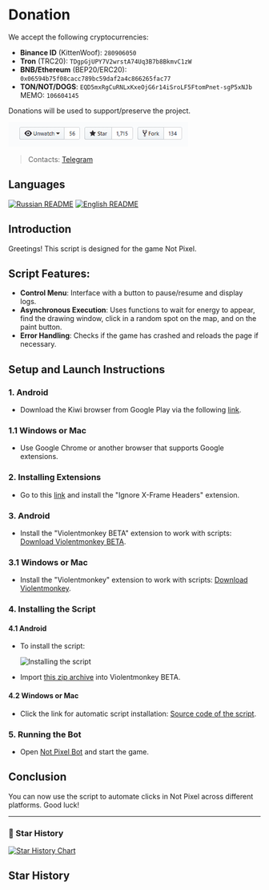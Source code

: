# Donation

We accept the following cryptocurrencies:

- **Binance ID** (KittenWoof): `280906050`
- **Tron** (TRC20): `TDgpGjUPY7V2wrstA74Uq3B7b8BkmvС1zW`
- **BNB/Ethereum** (BEP20/ERC20): `0x06594b75f08cacc789bc59daf2a4c866265fac77`
- **TON/NOT/DOGS**: `EQD5mxRgCuRNLxKxeOjG6r14iSroLF5FtomPnet-sgP5xNJb` MEMO: `106604145`

Donations will be used to support/preserve the project.

<img src="https://github.com/VemLavarALoucaGamers/vlalg-nimbus/blob/main/editable/github-star.gif" alt="nimbus-star" />

> Contacts: [Telegram](https://t.me/kittenwof)

## Languages
[![Russian README](https://raw.githubusercontent.com/hjnilsson/country-flags/master/png100px/ru.png)](README.md) [![English README](https://raw.githubusercontent.com/hjnilsson/country-flags/master/png100px/us.png)](README_EN.md) 

## Introduction

Greetings!
This script is designed for the game Not Pixel.

## Script Features:

- **Control Menu**: Interface with a button to pause/resume and display logs.
- **Asynchronous Execution**: Uses functions to wait for energy to appear, find the drawing window, click in a random spot on the map, and on the paint button.
- **Error Handling**: Checks if the game has crashed and reloads the page if necessary.

## Setup and Launch Instructions

### 1. Android
- Download the Kiwi browser from Google Play via the following [link](https://play.google.com/store/apps/details?id=com.kiwibrowser.browser).

### 1.1 Windows or Mac
- Use Google Chrome or another browser that supports Google extensions.

### 2. Installing Extensions
- Go to this [link](https://chromewebstore.google.com/detail/ignore-x-frame-headers/gleekbfjekiniecknbkamfmkohkpodhe) and install the "Ignore X-Frame Headers" extension.

### 3. Android
- Install the "Violentmonkey BETA" extension to work with scripts:
  [Download Violentmonkey BETA](https://chromewebstore.google.com/detail/violentmonkey-beta/opokoaglpekkimldnlggpoagmjegichg).

### 3.1 Windows or Mac
- Install the "Violentmonkey" extension to work with scripts:
  [Download Violentmonkey](https://chromewebstore.google.com/detail/violentmonkey/jinjaccalgkegednnccohejagnlnfdag).

### 4. Installing the Script

#### 4.1 Android
- To install the script:
  
  ![Installing the script](https://github.com/ilfae/Script-Not-Pixel/blob/main/img/1.png)

- Import [this zip archive](https://github.com/ilfae/Script-Not-Pixel/raw/refs/heads/main/@kittenwof.zip) into Violentmonkey BETA.

#### 4.2 Windows or Mac
- Click the link for automatic script installation:
  [Source code of the script](https://github.com/ilfae/Script-Not-Pixel/raw/main/Not-Pixel-AutoFarm.user.js).

### 5. Running the Bot
- Open [Not Pixel Bot](https://web.telegram.org/k/#tgaddr=tg://resolve?domain=notpixel&appname=app&startapp=f2001120886) and start the game.

## Conclusion

You can now use the script to automate clicks in Not Pixel across different platforms. Good luck!

---

### 🌟 Star History

[![Star History Chart](https://api.star-history.com/svg?repos=ilfae/Script-Not-Pixel&type=Date)](https://star-history.com/#ilfae/Script-Not-Pixel&Date)
## Star History
